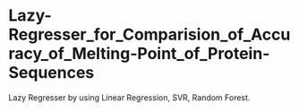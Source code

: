 # Lazy-Regresser_for_Comparision_of_Accuracy_of_Melting-Point_of_Protein-Sequences
Lazy Regresser by using Linear Regression, SVR, Random Forest.

  
  
    
 
 
  
  
  
 
 
 
 
